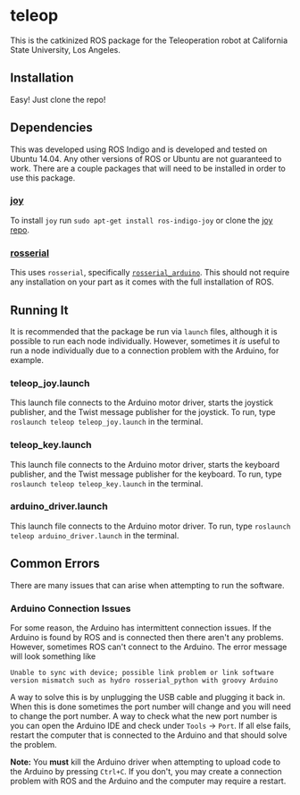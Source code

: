 # teleop
This is the catkinized ROS package for the Teleoperation robot at California State University, Los Angeles.

## Installation
Easy! Just clone the repo!

## Dependencies
This was developed using ROS Indigo and is developed and tested on Ubuntu 14.04. Any other versions of ROS or Ubuntu are not guaranteed to work. There are a couple packages that will need to be installed in order to use this package.

### [joy](http://http://wiki.ros.org/joy "ROS joy package")
To install `joy` run `sudo apt-get install ros-indigo-joy` or clone the [joy repo](http://http://wiki.ros.org/joy "ROS joy package GitHub repo").

### [rosserial](http://http://http://wiki.ros.org/rosserial "ROS rosserial package")
This uses `rosserial`, specifically [`rosserial_arduino`](http://http://http://wiki.ros.org/rosserial "ROS rosserial_arduino package"). This should not require any installation on your part as it comes with the full installation of ROS.

## Running It
It is recommended that the package be run via `launch` files, although it is possible to run each node individually. However, sometimes it *is* useful to run a node individually due to a connection problem with the Arduino, for example.

### teleop_joy.launch
This launch file connects to the Arduino motor driver, starts the joystick publisher, and the Twist message publisher for the joystick. To run, type `roslaunch teleop teleop_joy.launch` in the terminal.

### teleop_key.launch
This launch file connects to the Arduino motor driver, starts the keyboard publisher, and the Twist message publisher for the keyboard. To run, type `roslaunch teleop teleop_key.launch` in the terminal.

### arduino_driver.launch
This launch file connects to the Arduino motor driver. To run, type `roslaunch teleop arduino_driver.launch` in the terminal.

## Common Errors
There are many issues that can arise when attempting to run the software.

### Arduino Connection Issues
For some reason, the Arduino has intermittent connection issues. If the Arduino is found by ROS and is connected then there aren't any problems. However, sometimes ROS can't connect to the Arduino. The error message will look something like

`Unable to sync with device; possible link problem or link software version mismatch such as hydro rosserial_python with groovy Arduino`

A way to solve this is by unplugging the USB cable and plugging it back in. When this is done sometimes the port number will change and you will need to change the port number. A way to check what the new port number is you can open the Arduino IDE and check under `Tools` -> `Port`. If all else fails, restart the computer that is connected to the Arduino and that should solve the problem.

**Note:** You **must** kill the Arduino driver when attempting to upload code to the Arduino by pressing `Ctrl+C`. If you don't, you may create a connection problem with ROS and the Arduino and the computer may require a restart.

